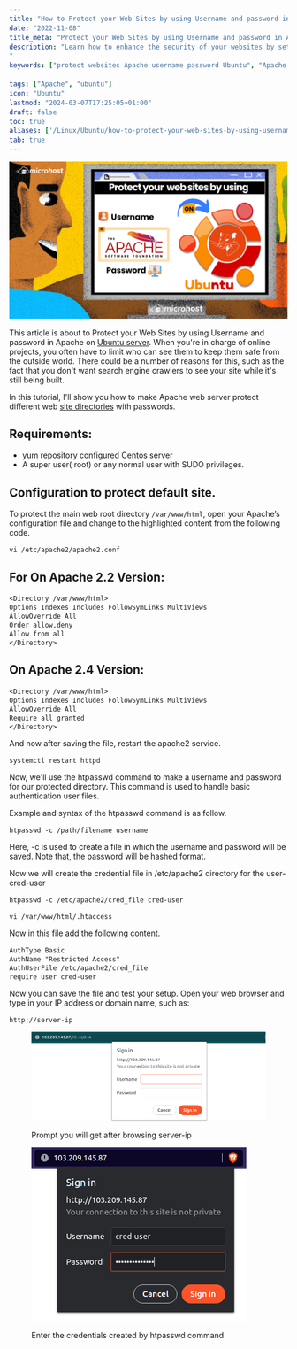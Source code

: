 ```yaml
---
title: "How to Protect your Web Sites by using Username and password in Apache on Ubuntu."
date: "2022-11-08"
title_meta: "Protect your Web Sites by using Username and password in Apache on Ubuntu."
description: "Learn how to enhance the security of your websites by setting up username and password authentication in Apache on Ubuntu. This guide provides step-by-step instructions to configure Apache to require authentication, ensuring only authorized users can access your web content.
"
keywords: ["protect websites Apache username password Ubuntu", "Apache authentication Ubuntu", "secure Apache with username password Ubuntu", "Apache basic authentication Ubuntu", "Apache password protection Ubuntu", "web server security Apache Ubuntu", "Apache username password setup Ubuntu", "Apache web server Ubuntu"]

tags: ["Apache", "ubuntu"]
icon: "Ubuntu"
lastmod: "2024-03-07T17:25:05+01:00"
draft: false
toc: true
aliases: ['/Linux/Ubuntu/how-to-protect-your-web-sites-by-using-username-and-password-in-apache-on-ubuntu//']
tab: true
---
```


![How to Protect your Web Sites by using Username and password in Apache on Ubuntu](images/How-to-Protect-your-Web-Sites-by-using-Username-and-password-in-Apache-on-Ubuntu-1024x576.png)

This article is about to Protect your Web Sites by using Username and password in Apache on [Ubuntu server](http://Ubuntu.com). When you're in charge of online projects, you often have to limit who can see them to keep them safe from the outside world. There could be a number of reasons for this, such as the fact that you don't want search engine crawlers to see your site while it's still being built.

In this tutorial, I'll show you how to make Apache web server protect different web [site directories](https://utho.com/docs/tutorial/how-to-reset-debian-root-password/) with passwords.

## Requirements:

- yum repository configured Centos server
- A super user( root) or any normal user with SUDO privileges.

## Configuration to protect default site.

To protect the main web root directory `/var/www/html`, open your Apache’s configuration file and change to the highlighted content from the following code.

```
vi /etc/apache2/apache2.conf
```
## For On Apache 2.2 Version:

```
<Directory /var/www/html> 
Options Indexes Includes FollowSymLinks MultiViews 
AllowOverride All
Order allow,deny
Allow from all 
</Directory>
```

## On Apache 2.4 Version:

```
<Directory /var/www/html> 
Options Indexes Includes FollowSymLinks MultiViews 
AllowOverride All 
Require all granted 
</Directory>
```

And now after saving the file, restart the apache2 service.

```
systemctl restart httpd
```
Now, we'll use the htpasswd command to make a username and password for our protected directory. This command is used to handle basic authentication user files.

Example and syntax of the htpasswd command is as follow.

```
htpasswd -c /path/filename username
```
Here, -c is used to create a file in which the username and password will be saved. Note that, the password will be hashed format.

Now we will create the credential file in /etc/apache2 directory for the user- cred-user

```
htpasswd -c /etc/apache2/cred_file cred-user
```
```
vi /var/www/html/.htaccess
```
Now in this file add the following content.

```
AuthType Basic
AuthName "Restricted Access"
AuthUserFile /etc/apache2/cred_file
require user cred-user
```

Now you can save the file and test your setup. Open your web browser and type in your IP address or domain name, such as:

```
http://server-ip 
```

<figure>

![Prompt you will get after browsing server-ip](images/image-373.png)

<figcaption>

Prompt you will get after browsing server-ip

</figcaption>

</figure>

<figure>

![Enter the credentials created by htpasswd command](images/image-374.png)

<figcaption>

Enter the credentials created by htpasswd command

</figcaption>

</figure>
